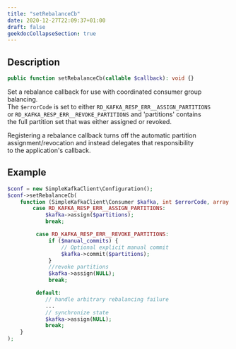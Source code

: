 ```yaml
---
title: "setRebalanceCb"
date: 2020-12-27T22:09:37+01:00
draft: false
geekdocCollapseSection: true
---
```

## Description
```php
public function setRebalanceCb(callable $callback): void {}
```
Set a rebalance callback for use with coordinated consumer group balancing.  
The `$errorCode` is set to either `RD_KAFKA_RESP_ERR__ASSIGN_PARTITIONS`  
or `RD_KAFKA_RESP_ERR__REVOKE_PARTITIONS` and 'partitions' contains  
the full partition set that was either assigned or revoked.  
  
Registering a rebalance callback turns off the automatic partition  
assignment/revocation and instead delegates that responsibility  
to the application's callback.

## Example
```php
$conf = new SimpleKafkaClient\Configuration();
$conf->setRebalanceCb(
    function (SimpleKafkaClient\Consumer $kafka, int $errorCode, array $partitions = null) {
        case RD_KAFKA_RESP_ERR__ASSIGN_PARTITIONS:
            $kafka->assign($partitions);
            break;

         case RD_KAFKA_RESP_ERR__REVOKE_PARTITIONS:
             if ($manual_commits) {
                 // Optional explicit manual commit
                 $kafka->commit($partitions);
             }
             //revoke partitions
             $kafka->assign(NULL);
             break;

         default:
            // handle arbitrary rebalancing failure
            ...
            // synchronize state
            $kafka->assign(NULL);
            break;
    }
);
```